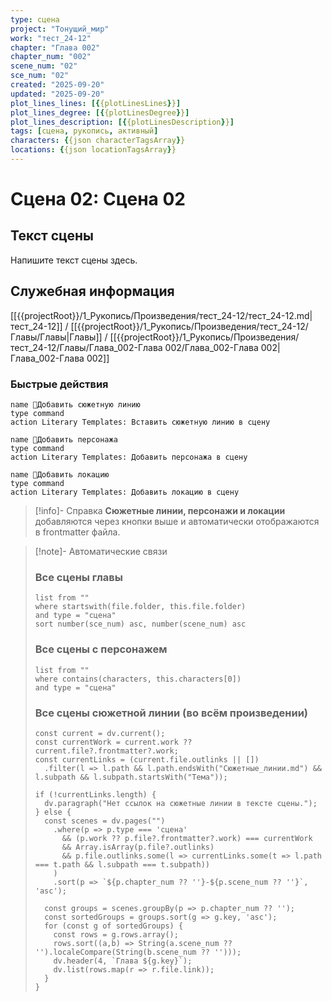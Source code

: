 ```yaml
---
type: сцена
project: "Тонущий_мир"
work: "тест_24-12"
chapter: "Глава 002"
chapter_num: "002"
scene_num: "02"
sce_num: "02"
created: "2025-09-20"
updated: "2025-09-20"
plot_lines_lines: [{{plotLinesLines}}]
plot_lines_degree: [{{plotLinesDegree}}]
plot_lines_description: [{{plotLinesDescription}}]
tags: [сцена, рукопись, активный]
characters: {{json characterTagsArray}}
locations: {{json locationTagsArray}}
---
```


# Сцена 02: Сцена 02

## Текст сцены

Напишите текст сцены здесь.
## Служебная информация

[[{{projectRoot}}/1_Рукопись/Произведения/тест_24-12/тест_24-12.md|тест_24-12]] / [[{{projectRoot}}/1_Рукопись/Произведения/тест_24-12/Главы/Главы|Главы]] / [[{{projectRoot}}/1_Рукопись/Произведения/тест_24-12/Главы/Глава_002-Глава 002/Глава_002-Глава 002|Глава_002-Глава 002]]

### Быстрые действия
 
<div class="button-row">

```button
name 🧩Добавить сюжетную линию
type command
action Literary Templates: Вставить сюжетную линию в сцену
```

```button
name 👤Добавить персонажа
type command
action Literary Templates: Добавить персонажа в сцену
```

```button
name 📍Добавить локацию
type command
action Literary Templates: Добавить локацию в сцену
```

</div>

> [!info]- Справка
> **Сюжетные линии, персонажи и локации** добавляются через кнопки выше и автоматически отображаются в frontmatter файла.

> [!note]- Автоматические связи
> 
> ### Все сцены главы
> ```dataview
> list from ""
> where startswith(file.folder, this.file.folder)
> and type = "сцена"
> sort number(sce_num) asc, number(scene_num) asc
> ```
> 
> ### Все сцены с персонажем
> ```dataview
> list from ""
> where contains(characters, this.characters[0])
> and type = "сцена"
> ```
> 
> ### Все сцены сюжетной линии (во всём произведении)
> ```dataviewjs
> const current = dv.current();
> const currentWork = current.work ?? current.file?.frontmatter?.work;
> const currentLinks = (current.file.outlinks || [])
>   .filter(l => l.path && l.path.endsWith("Сюжетные_линии.md") && l.subpath && l.subpath.startsWith("Тема"));
> 
> if (!currentLinks.length) {
>   dv.paragraph("Нет ссылок на сюжетные линии в тексте сцены.");
> } else {
>   const scenes = dv.pages("")
>     .where(p => p.type === 'сцена'
>       && (p.work ?? p.file?.frontmatter?.work) === currentWork
>       && Array.isArray(p.file?.outlinks)
>       && p.file.outlinks.some(l => currentLinks.some(t => l.path === t.path && l.subpath === t.subpath))
>     )
>     .sort(p => `${p.chapter_num ?? ''}-${p.scene_num ?? ''}`, 'asc');
> 
>   const groups = scenes.groupBy(p => p.chapter_num ?? '');
>   const sortedGroups = groups.sort(g => g.key, 'asc');
>   for (const g of sortedGroups) {
>     const rows = g.rows.array();
>     rows.sort((a,b) => String(a.scene_num ?? '').localeCompare(String(b.scene_num ?? '')));
>     dv.header(4, `Глава ${g.key}`);
>     dv.list(rows.map(r => r.file.link));
>   }
> }
> ```
